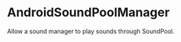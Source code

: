 AndroidSoundPoolManager
=======================

Allow a sound manager to play sounds through SoundPool.
